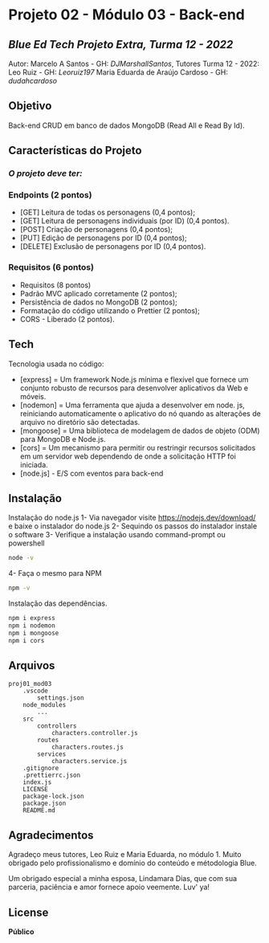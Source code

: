 # Projeto 02 - Módulo 03 - Back-end
## _Blue Ed Tech Projeto Extra, Turma 12 - 2022_

Autor: Marcelo A Santos - GH: _DJMarshallSantos_,
Tutores Turma 12 - 2022:
Leo Ruiz - GH: _Leoruiz197_
Maria Eduarda de Araújo Cardoso - GH: _dudahcardoso_

## Objetivo
Back-end CRUD em banco de dados MongoDB (Read All e Read By Id).

## Características do Projeto
### _O projeto deve ter:_

### Endpoints (2 pontos)
- [GET] Leitura de todas os personagens (0,4 pontos);
- [GET] Leitura de personagens individuais (por ID) (0,4 pontos).
- [POST] Criação de personagens (0,4 pontos);
- [PUT] Edição de personagens por ID (0,4 pontos);
- [DELETE] Exclusão de personagens por ID (0,4 pontos).

### Requisitos (6 pontos)
- Requisitos (8 pontos)
- Padrão MVC aplicado corretamente (2 pontos);
- Persistência de dados no MongoDB (2 pontos);
- Formatação do código utilizando o Prettier (2 pontos);
- CORS - Liberado (2 pontos).

## Tech

Tecnologia usada no código:

- [express] = Um framework Node.js mínima e flexível que  fornece um conjunto robusto de recursos para desenvolver aplicativos da Web e  móveis.
- [nodemon] = Uma ferramenta que ajuda a desenvolver em node. js, reiniciando automaticamente o aplicativo do nó quando as alterações de arquivo no diretório são detectadas.
- [mongoose] =  Uma biblioteca de modelagem de dados de objeto (ODM) para MongoDB e Node.js.
- [cors] = Um mecanismo para permitir ou restringir recursos solicitados em um servidor web dependendo de onde a solicitação HTTP foi iniciada.
- [node.js] - E/S com eventos para back-end


## Instalação
Instalação do node.js
1- Via navegador visite https://nodejs.dev/download/ e baixe o instalador do node.js
2- Sequindo os passos do instalador instale o software
3- Verifique a instalação usando command-prompt ou powershell
```sh
node -v
```
4- Faça o mesmo para NPM
```sh
npm -v
```


Instalação das dependências.

```sh
npm i express
npm i nodemon
npm i mongoose
npm i cors
```
## Arquivos
```
proj01_mod03
    .vscode
        settings.json
    node_modules
        ...
    src
        controllers
            characters.controller.js
        routes
            characters.routes.js
        services
            characters.service.js
    .gitignore
    .prettierrc.json
    index.js
    LICENSE
    package-lock.json
    package.json
    README.md
```

## Agradecimentos
Agradeço meus tutores, Leo Ruiz e Maria Eduarda, no módulo 1.
Muito obrigado pelo profissionalismo e domínio do conteúdo e métodologia Blue.

Um obrigado especial a minha esposa, Lindamara Dias, que com sua parceria, paciência
e amor fornece apoio veemente. Luv' ya!

## License
**Público**
